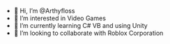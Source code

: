- 👋 Hi, I’m @Arthyfloss
- 👀 I’m interested in Video Games
- 🌱 I’m currently learning C# VB and using Unity
- 💞️ I’m looking to collaborate with Roblox Corporation

